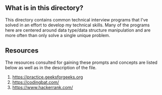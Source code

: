 <h2> What is in this directory?</h2>
This directory contains common technical interview programs that I've solved in an effort to develop my technical skills. 
Many of the programs here are centered around data type/data structure manipulation and are more often than only solve a single unique problem. 

<h2> Resources </h2>

The resources consulted for gaining these prompts and concepts are listed below as well as in the description of the file. 

1. https://practice.geeksforgeeks.org
2. https://codingbat.com/
3. https://www.hackerrank.com/
